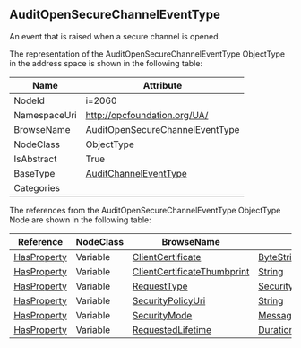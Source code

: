 <!-- objecttype -->
## AuditOpenSecureChannelEventType
An event that is raised when a secure channel is opened.  
<!-- end of text -->
The representation of the AuditOpenSecureChannelEventType ObjectType in the address space is shown in the following table:  

|Name|Attribute|
|---|---|
|NodeId|i=2060|
|NamespaceUri|http://opcfoundation.org/UA/|
|BrowseName|AuditOpenSecureChannelEventType|
|NodeClass|ObjectType|
|IsAbstract|True|
|BaseType|[AuditChannelEventType](../../ObjectTypes/AuditChannelEventType/readme.md)|
|Categories||

The references from the AuditOpenSecureChannelEventType ObjectType Node are shown in the following table:  

|Reference|NodeClass|BrowseName|DataType|TypeDefinition|ModellingRule|
|---|---|---|---|---|---|
|[HasProperty](../../ReferenceTypes/HasProperty/readme.md)|Variable|[ClientCertificate](#ClientCertificate)|[ByteString](../../DataTypes/ByteString/readme.md)|[PropertyType](../../VariableTypes/PropertyType/readme.md)|[Mandatory](../../Objects/Mandatory/readme.md)|
|[HasProperty](../../ReferenceTypes/HasProperty/readme.md)|Variable|[ClientCertificateThumbprint](#ClientCertificateThumbprint)|[String](../../DataTypes/String/readme.md)|[PropertyType](../../VariableTypes/PropertyType/readme.md)|[Mandatory](../../Objects/Mandatory/readme.md)|
|[HasProperty](../../ReferenceTypes/HasProperty/readme.md)|Variable|[RequestType](#RequestType)|[SecurityTokenRequestType](../../DataTypes/SecurityTokenRequestType/readme.md)|[PropertyType](../../VariableTypes/PropertyType/readme.md)|[Mandatory](../../Objects/Mandatory/readme.md)|
|[HasProperty](../../ReferenceTypes/HasProperty/readme.md)|Variable|[SecurityPolicyUri](#SecurityPolicyUri)|[String](../../DataTypes/String/readme.md)|[PropertyType](../../VariableTypes/PropertyType/readme.md)|[Mandatory](../../Objects/Mandatory/readme.md)|
|[HasProperty](../../ReferenceTypes/HasProperty/readme.md)|Variable|[SecurityMode](#SecurityMode)|[MessageSecurityMode](../../DataTypes/MessageSecurityMode/readme.md)|[PropertyType](../../VariableTypes/PropertyType/readme.md)|[Mandatory](../../Objects/Mandatory/readme.md)|
|[HasProperty](../../ReferenceTypes/HasProperty/readme.md)|Variable|[RequestedLifetime](#RequestedLifetime)|[Duration](../../DataTypes/Duration/readme.md)|[PropertyType](../../VariableTypes/PropertyType/readme.md)|[Mandatory](../../Objects/Mandatory/readme.md)|


